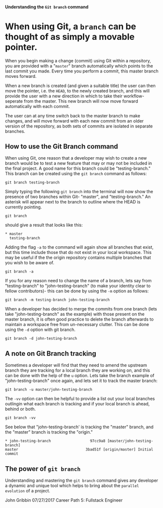 
#### Understanding the `Git branch` command

# When using Git, a `branch` can be thought of as simply a movable pointer.

When you begin making a change (commit) using Git within a repository, you are provided with a "`master`" branch automatically which points to the last commit you made. Every time you perform a commit, this master branch moves forward. 

When a new branch is created (and given a suitable title) the user can then move the pointer, i.e. the `HEAD`, to the newly created branch, and this will provide the user with a new direction in which to take their workflow- seperate from the master. This new branch will now move forward automatically with each commit.

The user can at any time switch back to the master branch to make changes, and will move forward with each new commit from an older version of the repository, as both sets of commits are isolated in separate branches. 

## How to use the Git Branch command

When using Git, one reason that a developer may wish to create a new branch would be to test a new feature that may or may not be included in the final project. A good name for this branch could be "testing-branch." This branch can be created using the `git branch` command as follows: 

  ```
  git branch testing-branch
  ```

Simply typing the following `git branch` into the terminal will now show the presence of two branches within Git- "master", and "testing-branch." An asterisk will appear next to the branch to outline where the HEAD is currently pointing.

  ```
  git branch
  ```

should give a result that looks like this:

  ```
  * master
    testing-branch
  ```

Adding the flag `-a` to the command will again show all branches that exist, but this time include those that do not exist in your local workspace. This may be useful if the the origin repository contains multiple branches that you wish to be aware of. 

  ```
  git branch -a
  ```

If you for any reason need to change the name of a branch, lets say from "testing-branch" to "john-testing-branch" (to make your identity clear to fellow contributors)- this can be done by using the `-m` option as follows:

  ```
  git branch -m testing-branch john-testing-branch
  ```

When a developer has decided to merge the commits from one branch (lets take "john-testing-branch" as the example) with those present on the master branch, it is often good practice to delete the branch afterwards to maintain a workspace free from un-necessary clutter. This can be done using the `-d` option with git branch.

  ```
  git branch -d john-testing-branch
  ```

## A note on Git Branch tracking

Sometimes a developer will find that they need to amend the upstream branch they are tracking for a local branch they are working on, and this can be done with the help of the `u` option. Lets take the branch example of "john-testing-branch" once again, and lets set it to track the master branch:

  ```
  git branch -u master/john-testing-branch
  ```

The `-vv` option can then be helpful to provide a list out your local branches outlingin what each branch is tracking and if your local branch is ahead, behind or both. 

  ```
  git branch -vv
  ```

See below that "john-testing-branch' is tracking the "master" branch, and the "master" branch is tracking the "origin."

  ```
* john-testing-branch                  97cc9a8 [master/john-testing-branch] 
  master                               3bad51f [origin/master] Initial commit
  ```

## The power of `git branch`
Understanding and mastering the `git branch` command gives any developer a dynamic and unique tool which helps to bring about the `parallel evolution` of a project.

John Gribbin
07/27/2017
Career Path 5: Fullstack Engineer
